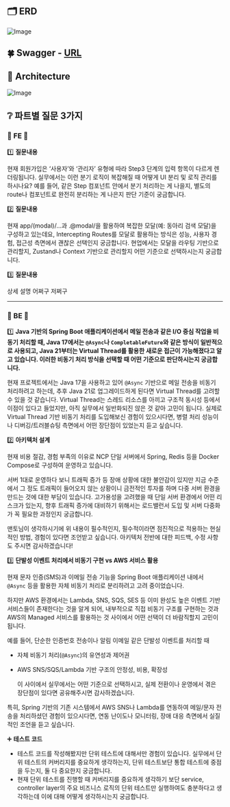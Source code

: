
## 🗂 ERD
![Image](https://github.com/user-attachments/assets/e921ca8e-86ff-4ef9-a769-22c20bdd052f)

## 🍀 Swagger - [URL](https://jk-project.site/swagger-ui/index.html)

## 🏦 Architecture
![Image](https://github.com/user-attachments/assets/b26062be-9638-4d94-9dd5-fae70672fa9b)

## ❔ 파트별 질문 3가지
### 🌟 FE 🌟
1️⃣
**질문내용**

현재 회원가입은 ‘사용자’와 ‘관리자’ 유형에 따라 Step3 단계의 입력 항목이 다르게 렌더링됩니다.
실무에서는 이런 분기 로직이 복잡해질 때 어떻게 UI 분리 및 로직 관리를 하시나요?
예를 들어, 같은 Step 컴포넌트 안에서 분기 처리하는 게 나을지, 별도의 route나 컴포넌트로 완전히 분리하는 게 나은지 판단 기준이 궁금합니다.

2️⃣
**질문내용**

현재 app/(modal)/...과 .@modal/을 활용하여 복잡한 모달(예: 동아리 검색 모달)을 구성하고 있는데요,
Intercepting Routes를 모달로 활용하는 방식은 성능, 사용자 경험, 접근성 측면에서 괜찮은 선택인지 궁금합니다.
현업에서는 모달을 라우팅 기반으로 관리할지, Zustand나 Context 기반으로 관리할지 어떤 기준으로 선택하시는지 궁금합니다.

3️⃣
**질문내용**

상세 설명 어쩌구 저쩌구

---

### 🌟 BE 🌟

1️⃣
**Java 기반의 Spring Boot 애플리케이션에서 메일 전송과 같은 I/O 중심 작업을 비동기 처리할 때, Java 17에서는 `@Async`나 `CompletableFuture`와 같은 방식이 일반적으로 사용되고, Java 21부터는 Virtual Thread를 활용한 새로운 접근이 가능해졌다고 알고 있습니다. 이러한 비동기 처리 방식을 선택할 때 어떤 기준으로 판단하시는지 궁금합니다.**

현재 프로젝트에서는 Java 17을 사용하고 있어 `@Async` 기반으로 메일 전송을 비동기 처리하려고 하는데, 추후 Java 21로 업그레이드하게 된다면 Virtual Thread를 고려할 수 있을 것 같습니다. Virtual Thread는 스레드 리소스를 아끼고 구조적 동시성 등에서 이점이 있다고 들었지만, 아직 실무에서 일반화되진 않은 것 같아 고민이 됩니다. 실제로 Virtual Thread 기반 비동기 처리를 도입해보신 경험이 있으시다면, 병렬 처리 성능이나 디버깅/트러블슈팅 측면에서 어떤 장단점이 있었는지 듣고 싶습니다.


2️⃣
**아키텍처 설계**

현재 비용 절감, 경험 부족의 이유로 NCP 단일 서버에서 Spring, Redis 등을 Docker Compose로 구성하여 운영하고 있습니다. 

서버 1대로 운영하다 보니 트래픽 증가 등 장애 상황에 대한 불안감이 있지만 지금 수준에서 그 정도 트래픽이 들어오지 않는 상황이니 금전적인 투자를 하며 다중 서버 환경을 만드는 것에 대한 부담이 있습니다. 고가용성을 고려했을 때 단일 서버 환경에서 어떤 리스크가 있는지, 향후 트래픽 증가에 대비하기 위해서는 로드밸런서 도입 및 서버 다중화가 꼭 필요한 과정인지 궁금합니다. 

맨토님이 생각하시기에 위 내용이 필수적인지, 필수적이라면 점진적으로 적용하는 현실적인 방법, 경험이 있다면 조언받고 싶습니다. 아키텍처 전반에 대한 피드백, 수정 사항도 주시면 감사하겠습니다!

3️⃣
**단발성 이벤트 처리에서 비동기 구현 vs AWS 서비스 활용**

현재 문자 인증(SMS)과 이메일 전송 기능을 Spring Boot 애플리케이션 내에서 `@Async` 등을 활용한 자체 비동기 처리로 분리하려고 고려 중이었습니다.

하지만 AWS 환경에서는 Lambda, SNS, SQS, SES 등 이미 완성도 높은 이벤트 기반 서비스들이 존재한다는 것을 알게 되어, 내부적으로 직접 비동기 구조를 구현하는 것과 AWS의 Managed 서비스를 활용하는 것 사이에서 어떤 선택이 더 바람직할지 고민이 됩니다.

예를 들어, 단순한 인증번호 전송이나 알림 이메일 같은 단발성 이벤트를 처리할 때

- 자체 비동기 처리(`@Async`)의 유연성과 제어권
- AWS SNS/SQS/Lambda 기반 구조의 안정성, 비용, 확장성
    
    이 사이에서 실무에서는 어떤 기준으로 선택하시고, 실제 전환이나 운영에서 겪은 장단점이 있다면 공유해주시면 감사하겠습니다.
    

특히, Spring 기반의 기존 시스템에서 AWS SNS나 Lambda를 연동하여 메일/문자 전송을 처리하셨던 경험이 있으시다면, 연동 난이도나 모니터링, 장애 대응 측면에서 실질적인 조언을 듣고 싶습니다.

➕ **테스트 코드**
- 테스트 코드를 작성해봤지만 단위 테스트에 대해서만 경험이 있습니다. 실무에서 단위 테스트의 커버리지를 중요하게 생각하는지, 단위 테스트보단 통합 테스트에 중점을 두는지, 둘 다 중요한지 궁금합니다.
- 현재 단위 테스트를 진행할 때 커버리지를 중요하게 생각하기 보단 service, controller layer의 주요 비즈니스 로직의 단위 테스트만 실행하여도 충분하다고 생각하는데 이에 대해 어떻게 생각하시는지 궁금합니다. 
